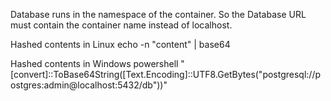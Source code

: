 Database runs in the namespace of the container. So the Database URL must contain the container name instead of localhost.

Hashed contents in Linux
echo -n "content" | base64

Hashed contents in Windows
powershell "[convert]::ToBase64String([Text.Encoding]::UTF8.GetBytes(\"postgresql://postgres:admin@localhost:5432/db\"))"
